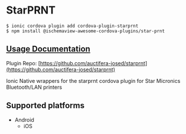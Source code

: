 # StarPRNT

```
$ ionic cordova plugin add cordova-plugin-starprnt
$ npm install @ischemaview-awesome-cordova-plugins/star-prnt
```

## [Usage Documentation](https://danielsogl.gitbook.io/awesome-cordova-plugins/plugins/star-prnt/)

Plugin Repo: [https://github.com/auctifera-josed/starprnt](https://github.com/auctifera-josed/starprnt)

Ionic Native wrappers for the starprnt cordova plugin for Star Micronics Bluetooth/LAN printers

## Supported platforms

- Android
  - iOS
  


